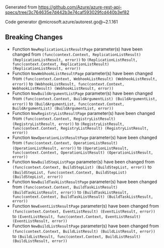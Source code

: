 Generated from https://github.com/Azure/azure-rest-api-specs/tree/3c764635e7d442b3e74caf593029fcd440b3ef82

Code generator @microsoft.azure/autorest.go@~2.1.161

## Breaking Changes

- Function `NewReplicationListResultPage` parameter(s) have been changed from `(func(context.Context, ReplicationListResult) (ReplicationListResult, error))` to `(ReplicationListResult, func(context.Context, ReplicationListResult) (ReplicationListResult, error))`
- Function `NewWebhookListResultPage` parameter(s) have been changed from `(func(context.Context, WebhookListResult) (WebhookListResult, error))` to `(WebhookListResult, func(context.Context, WebhookListResult) (WebhookListResult, error))`
- Function `NewBuildArgumentListPage` parameter(s) have been changed from `(func(context.Context, BuildArgumentList) (BuildArgumentList, error))` to `(BuildArgumentList, func(context.Context, BuildArgumentList) (BuildArgumentList, error))`
- Function `NewRegistryListResultPage` parameter(s) have been changed from `(func(context.Context, RegistryListResult) (RegistryListResult, error))` to `(RegistryListResult, func(context.Context, RegistryListResult) (RegistryListResult, error))`
- Function `NewOperationListResultPage` parameter(s) have been changed from `(func(context.Context, OperationListResult) (OperationListResult, error))` to `(OperationListResult, func(context.Context, OperationListResult) (OperationListResult, error))`
- Function `NewBuildStepListPage` parameter(s) have been changed from `(func(context.Context, BuildStepList) (BuildStepList, error))` to `(BuildStepList, func(context.Context, BuildStepList) (BuildStepList, error))`
- Function `NewBuildTaskListResultPage` parameter(s) have been changed from `(func(context.Context, BuildTaskListResult) (BuildTaskListResult, error))` to `(BuildTaskListResult, func(context.Context, BuildTaskListResult) (BuildTaskListResult, error))`
- Function `NewEventListResultPage` parameter(s) have been changed from `(func(context.Context, EventListResult) (EventListResult, error))` to `(EventListResult, func(context.Context, EventListResult) (EventListResult, error))`
- Function `NewBuildListResultPage` parameter(s) have been changed from `(func(context.Context, BuildListResult) (BuildListResult, error))` to `(BuildListResult, func(context.Context, BuildListResult) (BuildListResult, error))`
